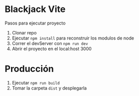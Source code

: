 # Blackjack Vite

Pasos para ejecutar proyecto

1. Clonar repo
2. Ejecutar ```npm install``` para reconstruir los modulos de node
3. Correr el devServer con ```npm run dev```
4. Abrir el proyecto en el local:host 3000

# Producción

1. Ejecutar ```npm run build```
2. Tomar la carpeta ```dist``` y desplegarla
